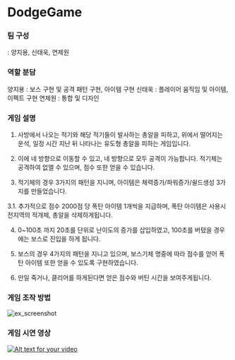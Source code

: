 # DodgeGame

### 팀 구성
: 양지용, 신태욱, 연제원

### 역할 분담
양지용 : 보스 구현 및 공격 패턴 구현, 아이템 구현
신태욱 : 플레이어 움직임 및 아이템, 이펙트 구현
연제원 : 통합 및 디자인

### 게임 설명
1. 사방에서 나오는 적기와 해당 적기들이 발사하는 총알을 피하고, 위에서 떨어지는 운석, 일정 
시간 지난 뒤 나타나는 유도형 총알을 피하는 게임입니다.

2. 이에 네 방향으로 이동할 수 있고, 네 방향으로 모두 공격이 가능합니다. 적기체는 공격하여 
없앨 수 있으며, 점수 또한 얻을 수 있습니다.

3. 적기체의 경우 3가지의 패턴을 지니며, 아이템은 체력증가/파워증가/쉴드생성 3가지를 
만들었습니다.

3.1. 추가적으로 점수 2000점 당 폭탄 아이템 1개씩을 지급하며, 폭탄 아이템은 사용시 전지역의 
적개체, 총알을 삭제하게됩니다.

4. 0~100초 까지 20초를 단위로 난이도의 증가를 삽입하였고, 100초를 버텼을 경우에는 보스로 
진입을 하게 됩니다.

5. 보스의 경우 4가지의 패턴을 지니고 있으며, 보스기체 명중에 따라 점수를 얻어 폭탄 아이템 
또한 얻을 수 있도록 구현하였습니다.

6. 만일 죽거나, 클리어를 하게된다면 얻은 점수와 버틴 시간을 보여주게됩니다.

### 게임 조작 방법
![ex_screenshot](./img/screenshot.png)

### 게임 시연 영상
[![Alt text for your video](https://youtu.be/jLaCnHAu_4I/0.jpg)](https://youtu.be/jLaCnHAu_4I)
